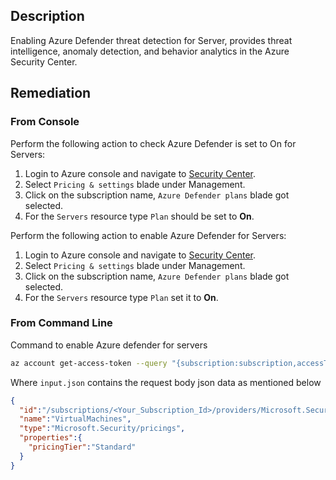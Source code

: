 ## Description

Enabling Azure Defender threat detection for Server, provides threat intelligence, anomaly detection, and behavior analytics in the Azure Security Center.

## Remediation

### From Console

Perform the following action to check Azure Defender is set to On for Servers:

1. Login to Azure console and navigate to [Security Center](https://portal.azure.com/#blade/Microsoft_Azure_Security/SecurityMenuBlade/0).
2. Select `Pricing & settings` blade under Management.
3. Click on the subscription name, `Azure Defender plans` blade got selected.
4. For the `Servers` resource type `Plan` should be set to **On**.

Perform the following action to enable Azure Defender for Servers:

1. Login to Azure console and navigate to [Security Center](https://portal.azure.com/#blade/Microsoft_Azure_Security/SecurityMenuBlade/0).
2. Select `Pricing & settings` blade under Management.
3. Click on the subscription name, `Azure Defender plans` blade got selected.
4. For the `Servers` resource type `Plan` set it to **On**.

### From Command Line

Command to enable Azure defender for servers

```bash
az account get-access-token --query "{subscription:subscription,accessToken:accessToken}" --out tsv | xargs -L1 bash -c 'curl -X PUT -H "Authorization: Bearer $1" -H "Content-Type: application/json" https://management.azure.com/subscriptions/$0/providers/Microsoft.Security/pr icings/VirtualMachines?api-version=2018-06-01 -d@"input.json"'
```

Where `input.json` contains the request body json data as mentioned below

```json
{
  "id":"/subscriptions/<Your_Subscription_Id>/providers/Microsoft.Security/pricings/ VirtualMachines",
  "name":"VirtualMachines",
  "type":"Microsoft.Security/pricings",
  "properties":{
    "pricingTier":"Standard"
  }
}
```
